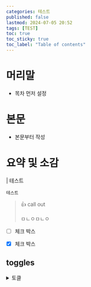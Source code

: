 ```yaml
---
categories: 테스트
published: false
lastmod: 2024-07-05 20:52
tags: [TEST]
toc: true
toc_sticky: true
toc_label: "Table of contents"
---
```

# 머리말
- 목차 먼저 설정

# 본문
- 본문부터 작성

# 요약 및 소감

| 테스트

	테스트


> 👍 call out
>
> ㅁㄴㅇㅁㄴㅇ


- [ ] 체크 박스

- [X] 체크 박스


## toggles

<details>
<summary>토클</summary>
<div markdown="1">       

토글 내 내용

</div>
</details>


